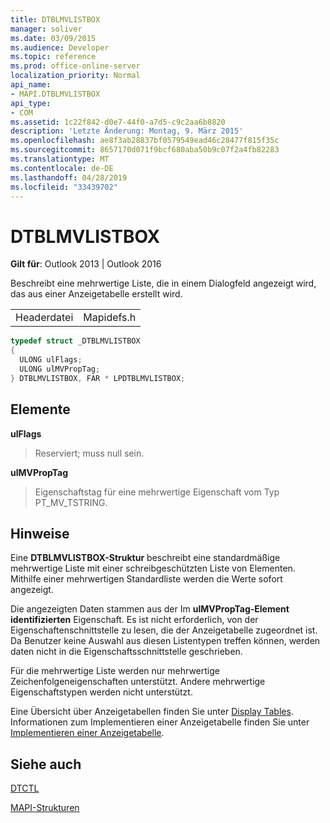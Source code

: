 ```yaml
---
title: DTBLMVLISTBOX
manager: soliver
ms.date: 03/09/2015
ms.audience: Developer
ms.topic: reference
ms.prod: office-online-server
localization_priority: Normal
api_name:
- MAPI.DTBLMVLISTBOX
api_type:
- COM
ms.assetid: 1c22f842-d0e7-44f0-a7d5-c9c2aa6b8820
description: 'Letzte Änderung: Montag, 9. März 2015'
ms.openlocfilehash: ae8f3ab28837bf0579549ead46c28477f815f35c
ms.sourcegitcommit: 8657170d071f9bcf680aba50b9c07f2a4fb82283
ms.translationtype: MT
ms.contentlocale: de-DE
ms.lasthandoff: 04/28/2019
ms.locfileid: "33439702"
---
```

# <a name="dtblmvlistbox"></a>DTBLMVLISTBOX

  
  
**Gilt für**: Outlook 2013 | Outlook 2016 
  
Beschreibt eine mehrwertige Liste, die in einem Dialogfeld angezeigt wird, das aus einer Anzeigetabelle erstellt wird.
  
|||
|:-----|:-----|
|Headerdatei  <br/> |Mapidefs.h  <br/> |
   
```cpp
typedef struct _DTBLMVLISTBOX
{
  ULONG ulFlags;
  ULONG ulMVPropTag;
} DTBLMVLISTBOX, FAR * LPDTBLMVLISTBOX;

```

## <a name="members"></a>Elemente

 **ulFlags**
  
> Reserviert; muss null sein.
    
 **ulMVPropTag**
  
> Eigenschaftstag für eine mehrwertige Eigenschaft vom Typ PT_MV_TSTRING.
    
## <a name="remarks"></a>Hinweise

Eine **DTBLMVLISTBOX-Struktur** beschreibt eine standardmäßige mehrwertige Liste mit einer schreibgeschützten Liste von Elementen. Mithilfe einer mehrwertigen Standardliste werden die Werte sofort angezeigt. 
  
Die angezeigten Daten stammen aus der Im **ulMVPropTag-Element identifizierten** Eigenschaft. Es ist nicht erforderlich, von der Eigenschaftenschnittstelle zu lesen, die der Anzeigetabelle zugeordnet ist. Da Benutzer keine Auswahl aus diesen Listentypen treffen können, werden daten nicht in die Eigenschaftsschnittstelle geschrieben. 
  
Für die mehrwertige Liste werden nur mehrwertige Zeichenfolgeneigenschaften unterstützt. Andere mehrwertige Eigenschaftstypen werden nicht unterstützt. 
  
Eine Übersicht über Anzeigetabellen finden Sie unter [Display Tables](display-tables.md). Informationen zum Implementieren einer Anzeigetabelle finden Sie unter [Implementieren einer Anzeigetabelle](display-table-implementation.md).
  
## <a name="see-also"></a>Siehe auch



[DTCTL](dtctl.md)


[MAPI-Strukturen](mapi-structures.md)

